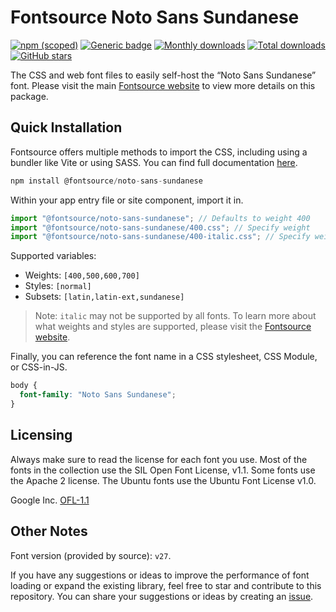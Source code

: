 # Fontsource Noto Sans Sundanese

[![npm (scoped)](https://img.shields.io/npm/v/@fontsource/noto-sans-sundanese?color=brightgreen)](https://www.npmjs.com/package/@fontsource/noto-sans-sundanese) [![Generic badge](https://img.shields.io/badge/fontsource-passing-brightgreen)](https://github.com/fontsource/fontsource) [![Monthly downloads](https://badgen.net/npm/dm/@fontsource/noto-sans-sundanese)](https://github.com/fontsource/fontsource) [![Total downloads](https://badgen.net/npm/dt/@fontsource/noto-sans-sundanese)](https://github.com/fontsource/fontsource) [![GitHub stars](https://img.shields.io/github/stars/fontsource/fontsource.svg?style=social&label=Star)](https://github.com/fontsource/fontsource/stargazers)

The CSS and web font files to easily self-host the “Noto Sans Sundanese” font. Please visit the main [Fontsource website](https://fontsource.org/fonts/noto-sans-sundanese) to view more details on this package.

## Quick Installation

Fontsource offers multiple methods to import the CSS, including using a bundler like Vite or using SASS. You can find full documentation [here](https://fontsource.org/docs/getting-started/introduction).

```javascript
npm install @fontsource/noto-sans-sundanese
```

Within your app entry file or site component, import it in.

```javascript
import "@fontsource/noto-sans-sundanese"; // Defaults to weight 400
import "@fontsource/noto-sans-sundanese/400.css"; // Specify weight
import "@fontsource/noto-sans-sundanese/400-italic.css"; // Specify weight and style
```

Supported variables:
- Weights: `[400,500,600,700]`
- Styles: `[normal]`
- Subsets: `[latin,latin-ext,sundanese]`

> Note: `italic` may not be supported by all fonts. To learn more about what weights and styles are supported, please visit the [Fontsource website](https://fontsource.org/fonts/noto-sans-sundanese).

Finally, you can reference the font name in a CSS stylesheet, CSS Module, or CSS-in-JS.

```css
body {
  font-family: "Noto Sans Sundanese";
}
```

## Licensing
Always make sure to read the license for each font you use. Most of the fonts in the collection use the SIL Open Font License, v1.1. Some fonts use the Apache 2 license. The Ubuntu fonts use the Ubuntu Font License v1.0.

Google Inc.
[OFL-1.1](http://scripts.sil.org/OFL)

## Other Notes
Font version (provided by source): `v27`.

If you have any suggestions or ideas to improve the performance of font loading or expand the existing library, feel free to star and contribute to this repository. You can share your suggestions or ideas by creating an [issue](https://github.com/fontsource/fontsource/issues).